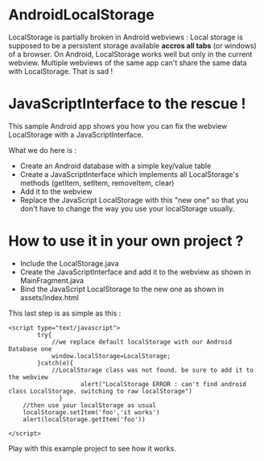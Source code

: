 AndroidLocalStorage
===================

LocalStorage is partially broken in Android webviews : Local storage is supposed to be a persistent storage available **accros all tabs** (or windows) of a browser.
On Android, LocalStorage works well but only in the current webview. Multiple webviews of the same app can't share the same data with LocalStorage.
That is sad !


JavaScriptInterface to the rescue !
===================================

This sample Android app shows you how you can fix the webview LocalStorage with a JavaScriptInterface.

What we do here is :

* Create an Android database with a simple key/value table
* Create a JavaScriptInterface which implements all LocalStorage's methods (getItem, setItem, removeItem, clear)
* Add it to the webview
* Replace the JavaScript LocalStorage with this "new one" so that you don't have to change the way you use your localStorage usually.

How to use it in your own project ?
===================================

* Include the LocalStorage.java
* Create the JavaScriptInterface and add it to the webview as shown in MainFragment.java
* Bind the JavaScript LocalStorage to the new one as shown in assets/index.html

This last step is as simple as this :

    <script type="text/javascript">
	        try{
	            //we replace default localStorage with our Android Database one
	            window.localStorage=LocalStorage;    
	        }catch(e){
	            //LocalStorage class was not found. be sure to add it to the webview
			         	alert("LocalStorage ERROR : can't find android class LocalStorage. switching to raw localStorage")		        
			      }
        //then use your localStorage as usual
        localStorage.setItem('foo','it works')
        alert(localStorage.getItem('foo'))
        
    </script>



Play with this example project to see how it works. 

